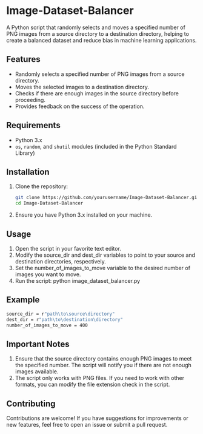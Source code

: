 # Image-Dataset-Balancer
A Python script that randomly selects and moves a specified number of PNG images from a source directory to a destination directory, helping to create a balanced dataset and reduce bias in machine learning applications.

## Features

- Randomly selects a specified number of PNG images from a source directory.
- Moves the selected images to a destination directory.
- Checks if there are enough images in the source directory before proceeding.
- Provides feedback on the success of the operation.

## Requirements

- Python 3.x
- `os`, `random`, and `shutil` modules (included in the Python Standard Library)

## Installation

1. Clone the repository:
   ```bash
   git clone https://github.com/yourusername/Image-Dataset-Balancer.git
   cd Image-Dataset-Balancer
2. Ensure you have Python 3.x installed on your machine.

## Usage

  1. Open the script in your favorite text editor.
  2. Modify the source_dir and dest_dir variables to point to your source and destination directories, respectively.
  3. Set the number_of_images_to_move variable to the desired number of images you want to move.
  4. Run the script:
       python image_dataset_balancer.py

## Example
   ```bash
  source_dir = r"path\to\source\directory"
  dest_dir = r"path\to\destination\directory"
  number_of_images_to_move = 400
   ```
## Important Notes
  1. Ensure that the source directory contains enough PNG images to meet the specified number. The script will notify you if there are not enough images available.
  2. The script only works with PNG files. If you need to work with other formats, you can modify the file extension check in the script.

## Contributing
  Contributions are welcome! If you have suggestions for improvements or new features, feel free to open an issue or submit a pull request.
